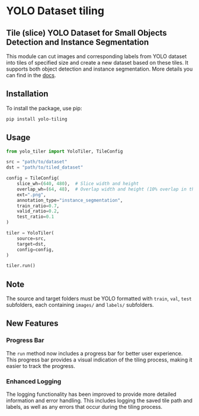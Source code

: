 # YOLO Dataset tiling 

## Tile (slice) YOLO Dataset for Small Objects Detection and Instance Segmentation

This module can cut images and corresponding labels from YOLO dataset into tiles of specified size and create a 
new dataset based on these tiles. It supports both object detection and instance segmentation. More details you can find 
in the <a href="https://supervision.roboflow.com/develop/detection/tools/inference_slicer/#supervision.detection.tools.inference_slicer.InferenceSlicer">docs</a>.

## Installation

To install the package, use pip:

```bash
pip install yolo-tiling
```

## Usage

```python
from yolo_tiler import YoloTiler, TileConfig

src = "path/to/dataset"
dst = "path/to/tiled_dataset"

config = TileConfig(
    slice_wh=(640, 480),  # Slice width and height
    overlap_wh=(64, 48),  # Overlap width and height (10% overlap in this example)
    ext=".png",
    annotation_type="instance_segmentation",
    train_ratio=0.7,
    valid_ratio=0.2,
    test_ratio=0.1
)

tiler = YoloTiler(
    source=src,
    target=dst,
    config=config,
)

tiler.run()
```

## Note

The source and target folders must be YOLO formatted with `train`, `val`, `test` subfolders, each containing 
`images/` and `labels/` subfolders.

## New Features

### Progress Bar

The `run` method now includes a progress bar for better user experience. This progress bar provides a visual indication of the tiling process, making it easier to track the progress.

### Enhanced Logging

The logging functionality has been improved to provide more detailed information and error handling. This includes logging the saved tile path and labels, as well as any errors that occur during the tiling process.